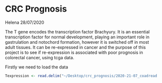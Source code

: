 CRC Prognosis
================
Helena
28/07/2020

The T gene encodes the transcription factor Brachyury. It is an
essential transcription factor for normal development, playing an
important role in gastrulation and notochord formation, however it is
switched off in most adult tissues. It can be re-expressed in cancer and
the purpose of this project is to see if re-expression is associated
with poor prognosis in colorectal cancer, using tcga data.

Firstly we need to load the data

``` r
Texpression <- read.delim("~/Desktop/crc_prognosis/2020-21-07_coadread.tsv")
```
